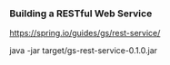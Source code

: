 ### Building a RESTful Web Service

https://spring.io/guides/gs/rest-service/




java -jar target/gs-rest-service-0.1.0.jar
